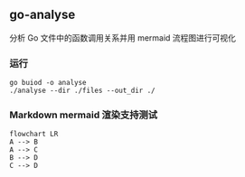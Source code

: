 ## go-analyse 

分析 Go 文件中的函数调用关系并用 mermaid 流程图进行可视化


### 运行

```shell
go buiod -o analyse
./analyse --dir ./files --out_dir ./
```

### Markdown mermaid 渲染支持测试

```mermaid
flowchart LR
A --> B
A --> C
B --> D
C --> D
```
